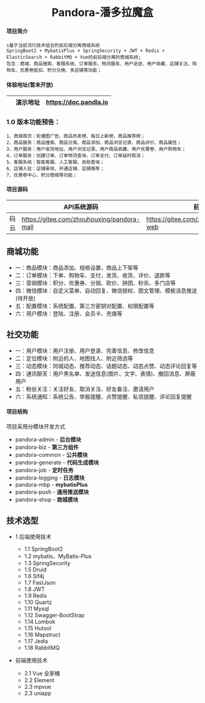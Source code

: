 <h1 style="text-align: center">Pandora-潘多拉魔盒</h1>

#### 项目简介
    s基于当前流行技术组合的前后端分离商城系统
    SpringBoot2 + MybatisPlus + SpringSecurity + JWT + Redis + ElasticSearch + RabbitMQ + Vue的前后端分离的商城系统; 
    包含：商城、商品搜索、客服系统、订单服务、物流服务、用户足迹、用户收藏、店铺关注、购物车、优惠卷抵扣、积分兑换、多店铺等功能；

#### 体验地址(暂未开放)
|     |   演示地址  |    https://doc.pandla.io  |
|---  |--- | --- |

### 1.0 版本功能预告：
    1、商城首页：轮播图广告、商品热卖榜、每日上新榜、商品推荐榜；
    2、商品服务：商品搜索、商品分类、商品添加、商品浏览记录、商品评价、商品属性；
    3、用户服务：用户收货地址、用户浏览记录、用户商品收藏、用户优惠卷、用户购物车；
    4、订单服务：创建订单、订单物流查询、订单支付、订单延时取消；
    5、客服系统：智能客服、人工客服、自助查询；
    6、店铺入驻：店铺审核、开通店铺、店铺推荐；
    7、优惠卷中心、积分商城等功能；

#### 项目源码
|     |  API系统源码 |   前端源码  |
|---  |--- | --- |
|   码云  |  https://gitee.com/zhouhouxing/pandora-mall  | https://gitee.com/zhouhouxing/pandora-web |


## 商城功能
* 一：商品模块：商品添加、规格设置，商品上下架等
* 二：订单模块：下单、购物车、支付，发货、收货、评价、退款等
* 三：营销模块：积分、优惠券、分销、砍价、拼团、秒杀、多门店等
* 四：微信模块：自定义菜单、自动回复、微信授权、图文管理、模板消息推送(待开放)
* 五：配置模块：系统配置、第三方密钥对配置、权限配置等
* 六：用户模块：登陆、注册、会员卡、充值等

## 社交功能
* 一：用户模块：用户注册、用户登录、完善信息、修改信息
* 二：定位模块：附近的人、地图找人、附近筛选等
* 三：动态模块：同城动态、推荐动态、话题动态、动态点赞、动态评论回复等
* 四：通讯聊天：用户黑名单、发送信息(图片、文字、表情)、撤回消息、屏蔽用户
* 五：粉丝关注：关注好友、取消关注、好友备注、邀请用户
* 六：系统通知：系统公告、举报提醒、点赞提醒、私信提醒、评论回复提醒

#### 项目结构
项目采用分模块开发方式
- pandora-admin         - **后台模块**
- pandora-biz           - **第三方组件**
- pandora-common        - **公共模块**
- pandora-generate      - **代码生成模块**
- pandora-job           - **定时任务**
- pandora-logging       - **日志模块**
- pandora-mbp           - **mybatisPlus**
- pandora-push          - **通用推送模块**
- pandora-shop          - **商城模块**


## 技术选型
* 1 后端使用技术
    * 1.1 SpringBoot2
    * 1.2 mybatis、MyBatis-Plus
    * 1.3 SpringSecurity
    * 1.5 Druid
    * 1.6 Slf4j
    * 1.7 FastJson
    * 1.8 JWT
    * 1.9 Redis
    * 1.10 Quartz
    * 1.11 Mysql
    * 1.12 Swagger-BootStrap
    * 1.14 Lombok
    * 1.15 Hutool
    * 1.16 Mapstruct
	* 1.17 Jedis
	* 1.18 RabbitMQ
        
* 前端使用技术
    * 2.1 Vue 全家桶
    * 2.2 Element
    * 2.3 mpvue
    * 2.3 uniapp

